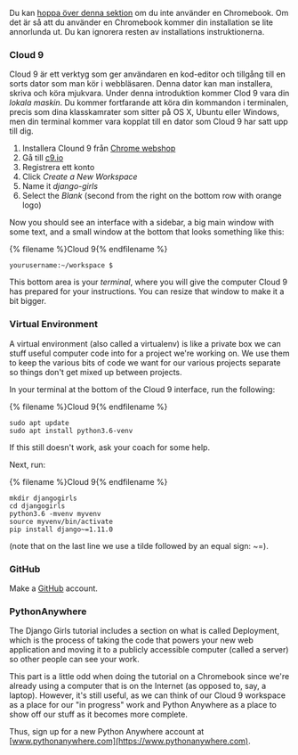 Du kan [hoppa över denna sektion](http://tutorial.djangogirls.org/en/installation/#install-python) om du inte använder en Chromebook. Om det är så att du använder en Chromebook kommer din installation se lite annorlunda ut. Du kan ignorera resten av installations instruktionerna.

### Cloud 9

Cloud 9 är ett verktyg som ger användaren en kod-editor och tillgång till en sorts dator som man kör i webbläsaren. Denna dator kan man installera, skriva och köra mjukvara. Under denna introduktion kommer Clod 9 vara din *lokala maskin*. Du kommer fortfarande att köra din kommandon i terminalen, precis som dina klasskamrater som sitter på OS X, Ubuntu eller Windows, men din terminal kommer vara kopplat till en dator som Cloud 9 har satt upp till dig.

1. Installera Clound 9 från [Chrome webshop](https://chrome.google.com/webstore/detail/cloud9/nbdmccoknlfggadpfkmcpnamfnbkmkcp)
2. Gå till [c9.io](https://c9.io)
3. Registrera ett konto
4. Click *Create a New Workspace*
5. Name it *django-girls*
6. Select the *Blank* (second from the right on the bottom row with orange logo)

Now you should see an interface with a sidebar, a big main window with some text, and a small window at the bottom that looks something like this:

{% filename %}Cloud 9{% endfilename %}

    yourusername:~/workspace $
    

This bottom area is your *terminal*, where you will give the computer Cloud 9 has prepared for your instructions. You can resize that window to make it a bit bigger.

### Virtual Environment

A virtual environment (also called a virtualenv) is like a private box we can stuff useful computer code into for a project we're working on. We use them to keep the various bits of code we want for our various projects separate so things don't get mixed up between projects.

In your terminal at the bottom of the Cloud 9 interface, run the following:

{% filename %}Cloud 9{% endfilename %}

    sudo apt update
    sudo apt install python3.6-venv
    

If this still doesn't work, ask your coach for some help.

Next, run:

{% filename %}Cloud 9{% endfilename %}

    mkdir djangogirls
    cd djangogirls
    python3.6 -mvenv myvenv
    source myvenv/bin/activate
    pip install django~=1.11.0
    

(note that on the last line we use a tilde followed by an equal sign: ~=).

### GitHub

Make a [GitHub](https://github.com) account.

### PythonAnywhere

The Django Girls tutorial includes a section on what is called Deployment, which is the process of taking the code that powers your new web application and moving it to a publicly accessible computer (called a server) so other people can see your work.

This part is a little odd when doing the tutorial on a Chromebook since we're already using a computer that is on the Internet (as opposed to, say, a laptop). However, it's still useful, as we can think of our Cloud 9 workspace as a place for our "in progress" work and Python Anywhere as a place to show off our stuff as it becomes more complete.

Thus, sign up for a new Python Anywhere account at [www.pythonanywhere.com](https://www.pythonanywhere.com).